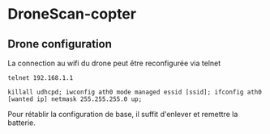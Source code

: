 # DroneScan-copter

## Drone configuration
La connection au wifi du drone peut être reconfigurée via telnet

```
telnet 192.168.1.1

killall udhcpd; iwconfig ath0 mode managed essid [ssid]; ifconfig ath0 [wanted ip] netmask 255.255.255.0 up;
```

Pour rétablir la configuration de base, il suffit d'enlever et remettre la batterie.